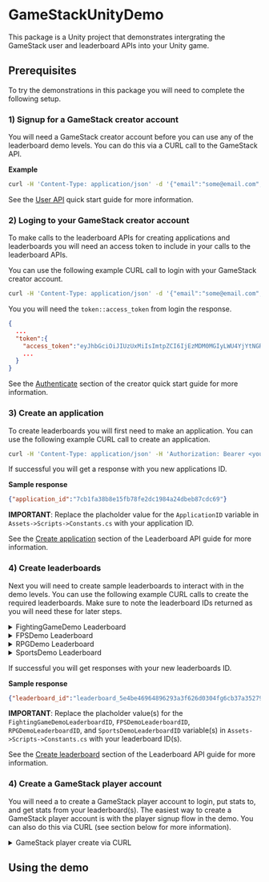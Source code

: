 # GameStackUnityDemo
This package is a Unity project that demonstrates intergrating the GameStack user and leaderboard APIs into your Unity game.

## Prerequisites
To try the demonstrations in this package you will need to complete the following setup.

### 1) Signup for a GameStack creator account
You will need a GameStack creator account before you can use any of the leaderboard demo levels. You can do this via a CURL call to the GameStack API.

**Example**
```sh
curl -H 'Content-Type: application/json' -d '{"email":"some@email.com","first_name":"ContactsFirstName","last_name":"ContactsLastName","organization":"ContactsOrganizationName","password":"test"}' http://localhost:8070/signup
```

See the [User API](https://github.com/GameStackTech/GameStackDocs/blob/main/docs/UserAPIs.md#creator-quick-start) quick start guide for more information.

### 2) Loging to your GameStack creator account
To make calls to the leaderboard APIs for creating applications and leaderboards you will need an access token to include in your calls to the leaderboard APIs.

You can use the following example CURL call to login with your GameStack creator account.

```sh
curl -H 'Content-Type: application/json' -d '{"email":"some@email.com","password":"test"}' http://localhost:8070/login
```

You you will need the `token::access_token` from login the response.

```json
{
  ...
  "token":{
    "access_token":"eyJhbGciOiJIUzUxMiIsImtpZCI6IjEzMDM0MGIyLWU4YjYtNGRlOC05MzE2LTE2ZjFlN2Q1ZTIzZiIsInR5cCI6IkpXVCJ9.eyJhdWQiOiIzMjM3NjA0M2QzMDVjZWMyYTQyZTY3YThlNjNmMjM3YyIsImV4cCI6MTYzMDQ3MDQyNiwic3ViIjoiYTZhZTAzYzUtN2JiYy00NDE2LTljOTMtZWVmYWNjNGU0OGE5In0.ojn7eFv2A5F7dOGSvYbQr-rh3TknZkjtI8RfQ1mDd3tTPUlGiq-TTcweZ6ZPHZ_uwvfZ3sOaXWcGiGpfRoi7lA",
    ...
  }
}
```

See the [Authenticate](https://github.com/GameStackTech/GameStackDocs/blob/main/docs/UserAPIs.md#authenticate) section of the creator quick start guide for more information.

### 3) Create an application
To create leaderboards you will first need to make an application. You can use the following example CURL call to create an application.

```sh
curl -H 'Content-Type: application/json' -H 'Authorization: Bearer <your_access_token>' -d '{"name":"DemoGame"}' http://localhost:8080/app
```

If successful you will get a response with you new applications ID.

**Sample response**
```json
{"application_id":"7cb1fa38b8e15fb78fe2dc1984a24dbeb87cdc69"}
```

**IMPORTANT**: Replace the placholder value for the `ApplicationID` variable in `Assets->Scripts->Constants.cs` with your application ID.

See the [Create application](https://github.com/GameStackTech/GameStackDocs/blob/main/docs/LeaderboardAPIs.md#create-application) section of the Leaderboard API guide for more information.

### 4) Create leaderboards
Next you will need to create sample leaderboards to interact with in the demo levels. You can use the following example CURL calls to create the required leaderboards. Make sure to note the leaderboard IDs returned as you will need these for later steps.

<details>
  <summary>FightingGameDemo Leaderboard</summary>

  ```sh
  curl -H 'Content-Type: application/json' -H 'Authorization: Bearer <your_access_token>' -d '{"name":"FightingGameDemo","dimensions":{"wins":{"data":{"type":"INT"}},"losses":{"data":{"type":"INT"}},"hitPecentage":{"data":{"type":"FLOAT"}},"mode":{"data":{"type":"STRING"}}}}' http://localhost:8080/app/<your_applciation_id>/leaderboard
  ```

</details>

<details>
  <summary>FPSDemo Leaderboard</summary>

  ```sh
  curl -H 'Content-Type: application/json' -H 'Authorization: Bearer <your_access_token>' -d '{"name":"FPSDemo","dimensions":{"kills":{"data":{"type":"INT"}},"deaths":{"data":{"type":"INT"}},"accuracy":{"data":{"type":"FLOAT"}},"level":{"data":{"type":"STRING"}}}}' http://localhost:8080/app/<your_applciation_id>/leaderboard
  ```

</details>

<details>
  <summary>RPGDemo Leaderboard</summary>

  ```sh
  curl -H 'Content-Type: application/json' -H 'Authorization: Bearer <your_access_token>' -d '{"name":"RPGDemo","dimensions":{"enemiesKilled":{"data":{"type":"INT"}},"spellsCast":{"data":{"type":"INT"}},"averageDPS":{"data":{"type":"FLOAT"}},"dungeon":{"data":{"type":"STRING"}}}}' http://localhost:8080/app/<your_applciation_id>/leaderboard
  ```

</details>

<details>
  <summary>SportsDemo Leaderboard</summary>

  ```sh
  curl -H 'Content-Type: application/json' -H 'Authorization: Bearer <your_access_token>' -d '{"name":"SportsDemo","dimensions":{"wins":{"data":{"type":"INT"}},"losses":{"data":{"type":"INT"}},"rushYards":{"data":{"type":"INT"}},"passYards":{"data":{"type":"INT"}},"completionPercentage":{"data":{"type":"FLOAT"}},"mode":{"data":{"type":"STRING"}}}}' http://localhost:8080/app/<your_applciation_id>/leaderboard
  ```

</details>

If successful you will get responses with your new leaderboards ID.

**Sample response**
```json
{"leaderboard_id":"leaderboard_5e4be46964896293a3f626d0304fg6cb37a35279"}
```

**IMPORTANT**: Replace the placholder value(s) for the `FightingGameDemoLeaderboardID`, `FPSDemoLeaderboardID`, `RPGDemoLeaderboardID`, and `SportsDemoLeaderboardID` variable(s) in `Assets->Scripts->Constants.cs` with your leaderboard ID(s).

See the [Create leaderboard](https://github.com/GameStackTech/GameStackDocs/blob/main/docs/LeaderboardAPIs.md#create-leaderboard) section of the Leaderboard API guide for more information.

### 4) Create a GameStack player account
You will need a to create a GameStack player account to login, put stats to, and get stats from your leaderboard(s). The easiest way to create a GameStack player account is with the player signup flow in the demo. You can also do this via CURL (see section below for more information).

<details>
  <summary>GameStack player create via CURL</summary>

  You can use the following CURL command to create a GameStack player account.

  ```sh
  curl -H 'Content-Type: application/json' -d '{"username":"some_username","email":"some@email.com","name":"Some User","password":"test"}' http://localhost:8070/players/signup
  ```

</details>

## Using the demo